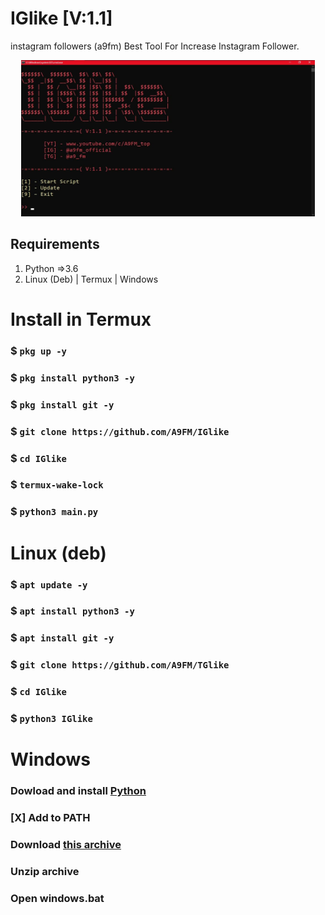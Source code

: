 # IGlike [V:1.1]
instagram followers (a9fm)
Best Tool For Increase Instagram Follower.
<p align="center">
  <img src="https://raw.githubusercontent.com/A9FM/IGlike/main/screenshot.jpg" width="470" height="250">
</p>

## Requirements
1. Python =>3.6
2. Linux (Deb) | Termux | Windows 

# Install in Termux
### $ `pkg up -y`
### $ `pkg install python3 -y`
### $ `pkg install git -y`
### $ `git clone https://github.com/A9FM/IGlike`
### $ `cd IGlike`
### $ `termux-wake-lock`
### $ `python3 main.py`

# Linux (deb)
### $ `apt update -y`
### $ `apt install python3 -y`
### $ `apt install git -y`
### $ `git clone https://github.com/A9FM/TGlike`
### $ `cd IGlike`
### $ `python3 IGlike`

# Windows
### Dowload and install <a href="https://www.python.org/downloads/windows/">Python</a>
### [X] Add to PATH
### Download <a href="https://github.com/A9FM/IGlike/archive/refs/heads/main.zip">this archive</a>
### Unzip archive
### Open windows.bat
